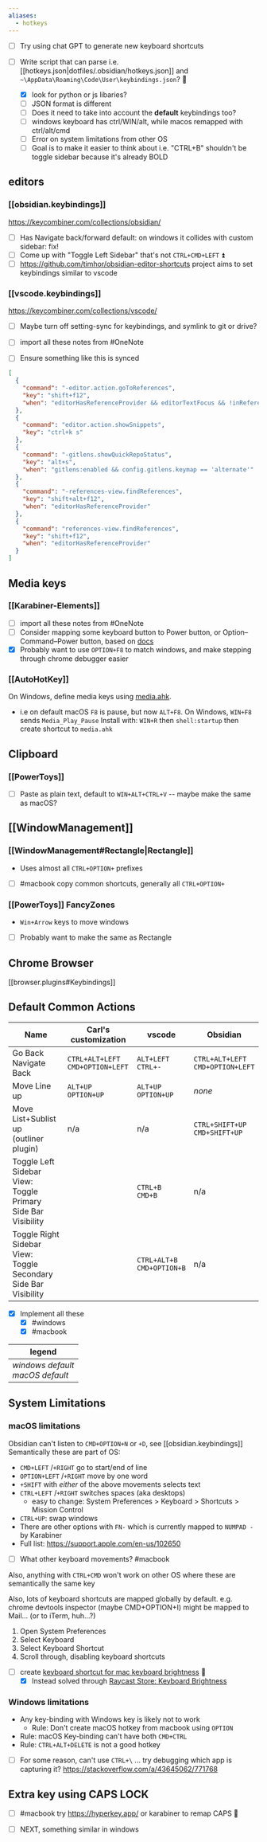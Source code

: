 ```yaml
---
aliases:
  - hotkeys
---
```

- [ ] Try using chat GPT to generate new keyboard shortcuts

- [ ] Write script that can parse i.e. [[hotkeys.json|dotfiles/.obsidian/hotkeys.json]] and `~\AppData\Roaming\Code\User\keybindings.json`? 🔼
    - [x] look for python or js libaries?
    - [ ] JSON format is different
    - [ ] Does it need to take into account the **default** keybindings too?
    - [ ] windows keyboard has ctrl/WIN/alt, while macos remapped with ctrl/alt/cmd
    - [ ] Error on system limitations from other OS
    - [ ] Goal is to make it easier to think about i.e. "CTRL+B" shouldn't be toggle sidebar because it's already BOLD
## editors
### [[obsidian.keybindings]]
https://keycombiner.com/collections/obsidian/
- [ ] Has Navigate back/forward default: on windows it collides with custom sidebar: fix!
- [ ] Come up with "Toggle Left Sidebar" that's not `CTRL+CMD+LEFT` ⏫ 
- [ ] https://github.com/timhor/obsidian-editor-shortcuts project aims to set keybindings similar to vscode
### [[vscode.keybindings]]
https://keycombiner.com/collections/vscode/
- [ ] Maybe turn off setting-sync for keybindings, and symlink to git or drive?
- [ ] import all these notes from #OneNote

- [ ] Ensure something like this is synced
```json
[
  {
    "command": "-editor.action.goToReferences",
    "key": "shift+f12",
    "when": "editorHasReferenceProvider && editorTextFocus && !inReferenceSearchEditor && !isInEmbeddedEditor"
  },
  {
    "command": "editor.action.showSnippets",
    "key": "ctrl+k s"
  },
  {
    "command": "-gitlens.showQuickRepoStatus",
    "key": "alt+s",
    "when": "gitlens:enabled && config.gitlens.keymap == 'alternate'"
  },
  {
    "command": "-references-view.findReferences",
    "key": "shift+alt+f12",
    "when": "editorHasReferenceProvider"
  },
  {
    "command": "references-view.findReferences",
    "key": "shift+f12",
    "when": "editorHasReferenceProvider"
  }
]
```
## Media keys
### [[Karabiner-Elements]]
- [ ] import all these notes from #OneNote
- [ ] Consider mapping some keyboard button to Power button, or Option–Command–Power button, based on [docs](https://support.apple.com/en-us/102650)
- [x] Probably want to use `OPTION+F8` to match windows, and make stepping through chrome debugger easier
### [[AutoHotKey]]
On Windows, define media keys using [media.ahk](../win/media.ahk).
- i.e on default macOS `F8` is pause, but now `ALT+F8`. On Windows, `WIN+F8` sends `Media_Play_Pause`
Install with: `WIN+R` then `shell:startup` then create shortcut to `media.ahk`
## Clipboard
### [[PowerToys]]
- [ ] Paste as plain text, default to `WIN+ALT+CTRL+V` -- maybe make the same as macOS?
## [[WindowManagement]]
### [[WindowManagement#Rectangle|Rectangle]]
- Uses almost all `CTRL+OPTION+` prefixes
- [ ] #macbook copy common shortcuts, generally all `CTRL+OPTION+`
### [[PowerToys]] FancyZones
- `Win+Arrow` keys to move windows
- [ ] Probably want to make the same as Rectangle

## Chrome Browser
[[browser.plugins#Keybindings]]
## Default Common Actions

| Name                                                               | Carl's customization                 | vscode                         | Obsidian                             |
| ------------------------------------------------------------------ | ------------------------------------ | ------------------------------ | ------------------------------------ |
| Go Back<br>Navigate Back                                           | `CTRL+ALT+LEFT`<br>`CMD+OPTION+LEFT` | `ALT+LEFT`<br>`CTRL+-`         | `CTRL+ALT+LEFT`<br>`CMD+OPTION+LEFT` |
| Move Line up                                                       | `ALT+UP`<br>`OPTION+UP`              | `ALT+UP`<br>`OPTION+UP`        | *none*                               |
| Move List+Sublist up<br>(outliner plugin)                          | n/a                                  | n/a                            | `CTRL+SHIFT+UP`<br>`CMD+SHIFT+UP`    |
| Toggle Left Sidebar<br>View: Toggle Primary Side Bar Visibility    |                                      | `CTRL+B`<br>`CMD+B`            | n/a                                  |
| Toggle Right Sidebar<br>View: Toggle Secondary Side Bar Visibility |                                      | `CTRL+ALT+B`<br>`CMD+OPTION+B` | n/a<br>                              |

- [x] Implement all these
	- [x]  #windows
	- [x]  #macbook

| legend                               |
| ------------------------------------ |
| *windows default*<br>*macOS default* |

## System Limitations
### macOS limitations
Obsidian can't listen to `CMD+OPTION+N` or `+D`, see [[obsidian.keybindings]]
Semantically these are part of OS:
- `CMD+LEFT` /`+RIGHT` go to start/end of line
- `OPTION+LEFT` /`+RIGHT` move by one word
- `+SHIFT` with *either* of the above movements selects text
- `CTRL+LEFT` /`+RIGHT` switches spaces (aka desktops) 
	- easy to change: System Preferences > Keyboard > Shortcuts > Mission Control
- `CTRL+UP`: swap windows
- There are other options with `FN-` which is currently mapped to `NUMPAD -` by Karabiner
- Full list: https://support.apple.com/en-us/102650
- [ ] What other keyboard movements? #macbook 

Also, anything with `CTRL+CMD` won't work on other OS where these are semantically the same key

Also, lots of keyboard shortcuts are mapped globally by default. e.g. chrome devtools inspector (maybe CMD+OPTION+I) might be mapped to Mail... (or to iTerm, huh...?)
1. Open System Preferences
2. Select Keyboard
3. Select Keyboard Shortcut
4. Scroll through, disabling keyboard shortcuts

- [ ] create [keyboard shortcut for mac keyboard brightness](https://github.com/pqrs-org/Karabiner-Elements/issues/2645) 🔼 
	- [x] Instead solved through [Raycast Store: Keyboard Brightness](https://www.raycast.com/huzef44/keyboard-brightness)

### Windows limitations
- Any key-binding with Windows key is likely not to work
	- Rule: Don't create macOS hotkey from macbook using `OPTION` 
- Rule: macOS Key-binding can't have both `CMD+CTRL` 
- Rule: `CTRL+ALT+DELETE` is not a good hotkey

- [ ] For some reason, can't use `CTRL+\` ... try debugging which app is capturing it? https://stackoverflow.com/a/43645062/771768
## Extra key using CAPS LOCK
- [ ] #macbook try https://hyperkey.app/ or karabiner to remap CAPS 🔼 
- [ ] NEXT, something similar in windows


